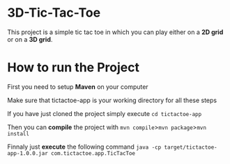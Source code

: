# 3D-Tic-Tac-Toe

This project is a simple tic tac toe in which you can play either on a **2D grid** or on a **3D grid**.

# How to run the Project

First you need to setup **Maven** on your computer

Make sure that tictactoe-app is your working directory for all these steps

If you have just cloned the project simply execute ```cd tictactoe-app```

Then you can **compile** the project with ```mvn compile```>```mvn package```>```mvn install```

Finnaly just **execute** the following command ```java -cp target/tictactoe-app-1.0.0.jar com.tictactoe.app.TicTacToe```
